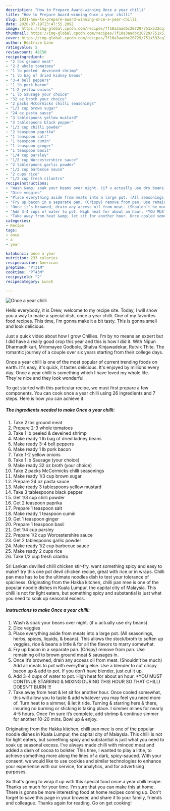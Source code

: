 ```yaml
---
description: "How to Prepare Award-winning Once a year chilli"
title: "How to Prepare Award-winning Once a year chilli"
slug: 1031-how-to-prepare-award-winning-once-a-year-chilli
date: 2020-07-19T23:47:55.209Z
image: https://img-global.cpcdn.com/recipes/7f10a3aadbc20729/751x532cq70/once-a-year-chilli-recipe-main-photo.jpg
thumbnail: https://img-global.cpcdn.com/recipes/7f10a3aadbc20729/751x532cq70/once-a-year-chilli-recipe-main-photo.jpg
cover: https://img-global.cpcdn.com/recipes/7f10a3aadbc20729/751x532cq70/once-a-year-chilli-recipe-main-photo.jpg
author: Beatrice Lane
ratingvalue: 5
reviewcount: 48150
recipeingredient:
- "2 lbs ground meat"
- "2-3 whole tomatoes"
- "1 lb peeled  deveined shrimp"
- "1 lb bag of dried kidney beans"
- "3-4 bell peppers"
- "1 lb pork bacon"
- "1-2 yellow onions"
- "1 lb Sausage your choice"
- "32 oz broth your choice"
- "2 packs McCormicks chilli seasonings"
- "1/3 cup brown sugar"
- "24 oz pasta sauce"
- "3 tablespoons yellow mustard"
- "3 tablespoons black pepper"
- "1/3 cup chilli powder"
- "2 teaspoon paprika"
- "1 teaspoon salt"
- "1 teaspoon cumin"
- "1 teaspoon ginger"
- "1 teaspoon basil"
- "1/4 cup parsley"
- "1/2 cup Worcestershire sauce"
- "2 tablespoons garlic powder"
- "1/2 cup barbecue sauce"
- "2 cups rice"
- "1/2 cup fresh cilantro"
recipeinstructions:
- "Wash &amp; soak your beans over night. (if u actually use dry beans)"
- "Dice veggies"
- "Place everything aside from meats into a large pot. (All seasonings, herbs, spices, liquids, &amp; beans). This allows the stock/broth to soften up veggies, rice &amp; beans a little &amp; for all the flavors to marry somewhat."
- "Fry up bacon in a separate pan. (Crispy) remove from pan. Use remaining oil to brown ground meat &amp; sausages in."
- "Once it’s browned, drain any access oil from meat. (Shouldn’t be much) Add all meats to pot with everything else. Use a blender to cut crispy bacon up &amp; add to pot. If you don’t have blender, just cut it up."
- "Add 3-4 cups of water to pot. High heat for about an hour. *YOU MUST CONTINUE STARRING &amp; MIXING DURING THIS HOUR SO THAT CHILLI DOESN’T BURN !!!"
- "Take away from heat &amp; let sit for another hour. Once cooled somewhat, this will allow you to taste &amp; add whatever you may feel you need more of. Turn heat to a simmer, &amp; let it ride. Turning &amp; starring here &amp; there, insuring no burning or sticking is taking place. I simmer mines for nearly 4-5 hours. Once I’m sure it’s complete, add shrimp &amp; continue simmer for another 10-20 mins. Bowl up &amp; enjoy."
categories:
- Recipe
tags:
- once
- a
- year

katakunci: once a year 
nutrition: 233 calories
recipecuisine: American
preptime: "PT31M"
cooktime: "PT43M"
recipeyield: "2"
recipecategory: Lunch

---
```



![Once a year chilli](https://img-global.cpcdn.com/recipes/7f10a3aadbc20729/751x532cq70/once-a-year-chilli-recipe-main-photo.jpg)

Hello everybody, it is Drew, welcome to my recipe site. Today, I will show you a way to make a special dish, once a year chilli. One of my favorites food recipes. This time, I'm gonna make it a bit tasty. This is gonna smell and look delicious.

Just a quick video about how I grow Chillies. I&#39;m by no means an expert but I did have a really good crop this year and this is how I did it. With Nipun Dharmadhikari, Mrinmayee Godbole, Shalva Kinjawadekar, Rutvik Thite. The romantic journey of a couple over six years starting from their college days.

Once a year chilli is one of the most popular of current trending foods on earth. It's easy, it's quick, it tastes delicious. It's enjoyed by millions every day. Once a year chilli is something which I have loved my whole life. They're nice and they look wonderful.


To get started with this particular recipe, we must first prepare a few components. You can cook once a year chilli using 26 ingredients and 7 steps. Here is how you can achieve it.

<!--inarticleads1-->

##### The ingredients needed to make Once a year chilli:

1. Take 2 lbs ground meat
1. Prepare 2-3 whole tomatoes
1. Take 1 lb peeled &amp; deveined shrimp
1. Make ready 1 lb bag of dried kidney beans
1. Make ready 3-4 bell peppers
1. Make ready 1 lb pork bacon
1. Take 1-2 yellow onions
1. Take 1 lb Sausage (your choice)
1. Make ready 32 oz broth (your choice)
1. Take 2 packs McCormicks chilli seasonings
1. Make ready 1/3 cup brown sugar
1. Prepare 24 oz pasta sauce
1. Make ready 3 tablespoons yellow mustard
1. Take 3 tablespoons black pepper
1. Get 1/3 cup chilli powder
1. Get 2 teaspoon paprika
1. Prepare 1 teaspoon salt
1. Make ready 1 teaspoon cumin
1. Get 1 teaspoon ginger
1. Prepare 1 teaspoon basil
1. Get 1/4 cup parsley
1. Prepare 1/2 cup Worcestershire sauce
1. Get 2 tablespoons garlic powder
1. Make ready 1/2 cup barbecue sauce
1. Make ready 2 cups rice
1. Take 1/2 cup fresh cilantro


Sri Lankan devilled chilli chicken stir-fry. want something spicy and easy to make? try this one pot devil chicken recipe, great with rice or in wraps. Chilli pan mee has to be the ultimate noodles dish to test your tolerance of spiciness. Originating from the Hakka kitchen, chilli pan mee is one of the popular noodle dishes in Kuala Lumpur, the capital city of Malaysia. This chilli is not for light eaters, but something spicy and substantial is just what you need to soak up seasonal excess. 

<!--inarticleads2-->

##### Instructions to make Once a year chilli:

1. Wash &amp; soak your beans over night. (if u actually use dry beans)
1. Dice veggies
1. Place everything aside from meats into a large pot. (All seasonings, herbs, spices, liquids, &amp; beans). This allows the stock/broth to soften up veggies, rice &amp; beans a little &amp; for all the flavors to marry somewhat.
1. Fry up bacon in a separate pan. (Crispy) remove from pan. Use remaining oil to brown ground meat &amp; sausages in.
1. Once it’s browned, drain any access oil from meat. (Shouldn’t be much) Add all meats to pot with everything else. Use a blender to cut crispy bacon up &amp; add to pot. If you don’t have blender, just cut it up.
1. Add 3-4 cups of water to pot. High heat for about an hour. *YOU MUST CONTINUE STARRING &amp; MIXING DURING THIS HOUR SO THAT CHILLI DOESN’T BURN !!!
1. Take away from heat &amp; let sit for another hour. Once cooled somewhat, this will allow you to taste &amp; add whatever you may feel you need more of. Turn heat to a simmer, &amp; let it ride. Turning &amp; starring here &amp; there, insuring no burning or sticking is taking place. I simmer mines for nearly 4-5 hours. Once I’m sure it’s complete, add shrimp &amp; continue simmer for another 10-20 mins. Bowl up &amp; enjoy.


Originating from the Hakka kitchen, chilli pan mee is one of the popular noodle dishes in Kuala Lumpur, the capital city of Malaysia. This chilli is not for light eaters, but something spicy and substantial is just what you need to soak up seasonal excess. I&#39;ve always made chilli with minced meat and added a dash of cocoa to bolster. This time, I wanted to play a little, to achieve something more along the lines of a dark, spicy-sauced. With your consent, we would like to use cookies and similar technologies to enhance your experience with our service, for analytics, and for advertising purposes. 

So that's going to wrap it up with this special food once a year chilli recipe. Thanks so much for your time. I'm sure that you can make this at home. There is gonna be more interesting food at home recipes coming up. Don't forget to save this page in your browser, and share it to your family, friends and colleague. Thanks again for reading. Go on get cooking!
